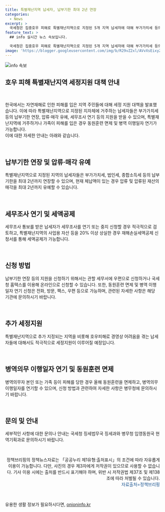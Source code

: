 ```yaml
---
title: 특별재난지역 납세자, 납부기한 최대 2년 연장
categories:
  - News
excerpt: >
  국세청은 집중호우 피해로 특별재난지역으로 지정된 5개 지역 납세자에 대해 부가가치세 등의 납부기한 연장, 압류·매각 유예, 세무조사 연기 등의 지원 조치를 한다고 밝혔다. 또한, 특별재난지역에 거주하거나 가족이 피해를 당한 피해자에게는 동원훈련 면제와 병역의무 이행일자 연기를 제공할 예정이다. 국세청은 세무서나 홈택스를 통해 납부기한 연장 등을 신청할 수 있으며, 추가로 경영상 어려움을 겪는 납세자에 대한 세정지원을 확대할 예정이다. 또한, 병무청도 특별재난지역에 거주하는 병역의무자 및 가족 등에게는 동원훈련 면제와 병역의무 이행일자 연기를 허용할 예정이다.
feature_text: >
  ## info 실시간 뉴스 속보입니다.

  국세청은 집중호우 피해로 특별재난지역으로 지정된 5개 지역 납세자에 대해 부가가치세 등의 납부기한 연장, 압류·매각 유예, 세무조사 연기 등의 지원 조치를 한다고 밝혔다. 또한, 특별재난지역에 거주하거나 가족이 피해를 당한 피해자에게는 동원훈련 면제와 병역의무 이행일자 연기를 제공할 예정이다. 국세청은 세무서나 홈택스를 통해 납부기한 연장 등을 신청할 수 있으며, 추가로 경영상 어려움을 겪는 납세자에 대한 세정지원을 확대할 예정이다. 또한, 병무청도 특별재난지역에 거주하는 병역의무자 및 가족 등에게는 동원훈련 면제와 병역의무 이행일자 연기를 허용할 예정이다.
image: 'https://blogger.googleusercontent.com/img/b/R29vZ2xl/AVvXsEixyZcFfHzMRdzZMjFBmAUKJYCLCGyLL1o632UiGVXcaFdKo_bkvkuCioo0uUKlGfBVcT3P84aROyZIXSBEx3Aw5nCQ3pTgDom1WDC4m8eifvWiAmWEEVb4x6G_l8C0QH225ldMjyaFvpxGEBGNO37VmDTDMHGhJPq73UglMfDca1-0aw/s1600/blogspot.png'
---
```


<p><img src="https://blogger.googleusercontent.com/img/b/R29vZ2xl/AVvXsEixyZcFfHzMRdzZMjFBmAUKJYCLCGyLL1o632UiGVXcaFdKo_bkvkuCioo0uUKlGfBVcT3P84aROyZIXSBEx3Aw5nCQ3pTgDom1WDC4m8eifvWiAmWEEVb4x6G_l8C0QH225ldMjyaFvpxGEBGNO37VmDTDMHGhJPq73UglMfDca1-0aw/s1600/blogspot.png" alt="info 속보" /></p>

<h2 data-ke-size="size26">호우 피해 특별재난지역 세정지원 대책 안내</h2>

<p data-ke-size="size16">&nbsp;</p>

<p>한국에서는 자연재해로 인한 피해를 입은 지역 주민들에 대해 세정 지원 대책을 발표했습니다. 이에 따라 특별재난지역으로 지정된 지자체에 거주하는 납세자들은 부가가치세 등의 납부기한 연장, 압류·매각 유예, 세무조사 연기 등의 지원을 받을 수 있으며, 특별재난지역에 거주하거나 가족이 피해를 입은 경우 동원훈련 면제 및 병역 이행일자 연기가 가능합니다.<br>
이에 대한 자세한 안내는 아래와 같습니다.</p>

<p data-ke-size="size16">&nbsp;</p>

<h2 data-ke-size="size24">납부기한 연장 및 압류·매각 유예</h2>

<p data-ke-size="size16">특별재난지역으로 지정된 지역의 납세자들은 부가가치세, 법인세, 종합소득세 등의 납부기한을 최대 2년까지 연장할 수 있으며, 현재 체납액이 있는 경우 압류 및 압류된 재산의 매각을 최대 2년까지 유예할 수 있습니다.</p>

<p data-ke-size="size16">&nbsp;</p>

<h2 data-ke-size="size24">세무조사 연기 및 세액공제</h2>

<p data-ke-size="size16">세무조사 통보를 받은 납세자가 세무조사를 연기 또는 중지 신청할 경우 적극적으로 검토하고, 특별재난지역의 사업용 자산 등을 20% 이상 상실한 경우 재해손실세액공제 신청서를 통해 세액공제가 가능합니다.</p>

<p data-ke-size="size16">&nbsp;</p>

<h2 data-ke-size="size24">신청 방법</h2>

<p data-ke-size="size16">납부기한 연장 등의 지원을 신청하기 위해서는 관할 세무서에 우편으로 신청하거나 국세청 홈택스를 이용해 온라인으로 신청할 수 있습니다. 또한, 동원훈련 면제 및 병역 이행일자 연기 신청은 전화, 방문, 팩스, 우편 등으로 가능하며, 관련된 자세한 사항은 해당 기관에 문의하시기 바랍니다.</p>

<p data-ke-size="size16">&nbsp;</p>

<h2 data-ke-size="size24">추가 세정지원</h2>

<p data-ke-size="size16">특별재난지역으로 추가 지정되는 지역을 비롯해 호우피해로 경영상 어려움을 겪는 납세자들에 대해서도 적극적으로 세정지원이 이루어질 예정입니다.</p>

<p data-ke-size="size16">&nbsp;</p>

<h2 data-ke-size="size24">병역의무 이행일자 연기 및 동원훈련 면제</h2>

<p data-ke-size="size16">병역의무자 본인 또는 가족 등이 피해를 당한 경우 올해 동원훈련을 면제하고, 병역의무 이행일자를 연기할 수 있으며, 신청 방법과 관련하여 자세한 사항은 병무청에 문의하시기 바랍니다.</p>

<p data-ke-size="size16">&nbsp;</p>

<h2 data-ke-size="size24">문의 및 안내</h2>

<p data-ke-size="size16">세부적인 사항에 대한 문의나 안내는 국세청 징세법무국 징세과와 병무청 입영동원국 현역기획과로 문의하시기 바랍니다.</p>

<p data-ke-size="size16">&nbsp;</p>

<p style="text-align: right;">정책브리핑의 정책뉴스자료는 「공공누리 제1유형:출처표시」의 조건에 따라 자유롭게 이용이 가능합니다. 다만, 사진의 경우 제3자에게 저작권이 있으므로 사용할 수 없습니다. 기사 이용 시에는 출처를 반드시 표기해야 하며, 위반 시 저작권법 제37조 및 제138조에 따라 처벌될 수 있습니다. <br> <span style="color: #1a5490;">자료출처=정책브리핑 </span></p>

<p data-ke-size="size16">&nbsp;</p>
유용한 생활 정보가 필요하시다면, <a href="https://onioninfo.kr" rel="dofollow">onioninfo.kr</a>


